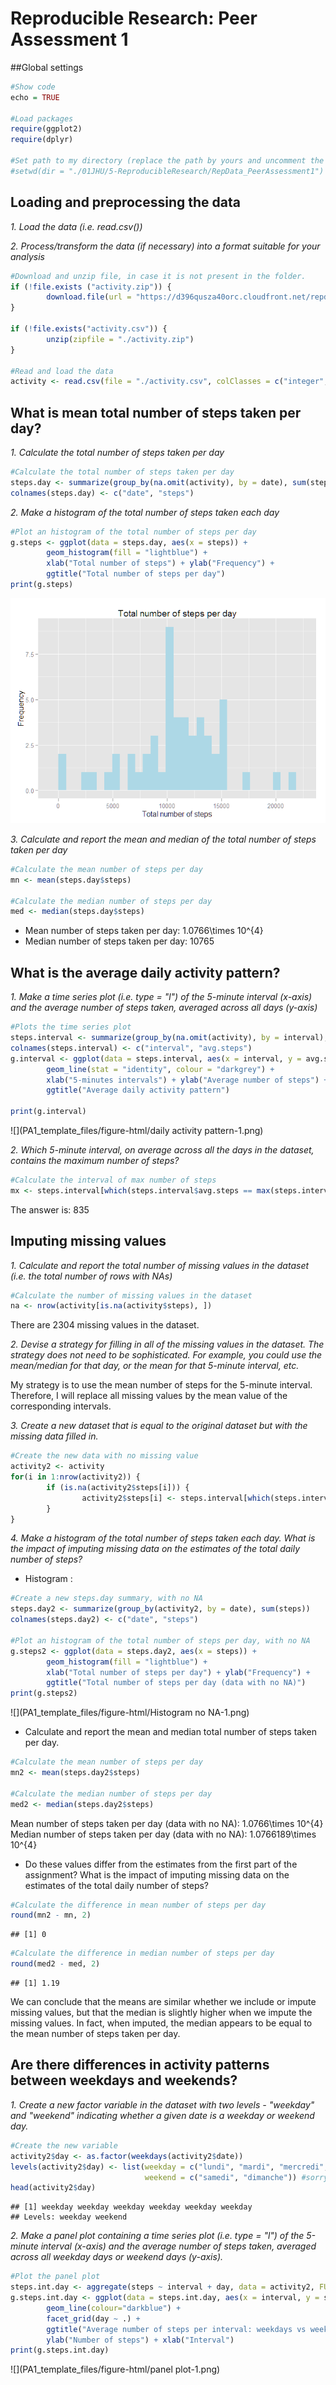 # Reproducible Research: Peer Assessment 1

##Global settings


```r
#Show code
echo = TRUE

#Load packages
require(ggplot2)
require(dplyr)

#Set path to my directory (replace the path by yours and uncomment the line)
#setwd(dir = "./01JHU/5-ReproducibleResearch/RepData_PeerAssessment1") 
```
    
## Loading and preprocessing the data

*1. Load the data (i.e. read.csv())*

*2. Process/transform the data (if necessary) into a format suitable for your analysis*


```r
#Download and unzip file, in case it is not present in the folder.
if (!file.exists ("activity.zip")) {
        download.file(url = "https://d396qusza40orc.cloudfront.net/repdata%2Fdata%2Factivity.zip", destfile = "./activity.zip")
}

if (!file.exists("activity.csv")) {
        unzip(zipfile = "./activity.zip")
}

#Read and load the data
activity <- read.csv(file = "./activity.csv", colClasses = c("integer", "Date", "numeric"))
```
    

## What is mean total number of steps taken per day?

*1. Calculate the total number of steps taken per day*


```r
#Calculate the total number of steps taken per day
steps.day <- summarize(group_by(na.omit(activity), by = date), sum(steps))
colnames(steps.day) <- c("date", "steps")
```

*2. Make a histogram of the total number of steps taken each day*


```r
#Plot an histogram of the total number of steps per day
g.steps <- ggplot(data = steps.day, aes(x = steps)) +
        geom_histogram(fill = "lightblue") +
        xlab("Total number of steps") + ylab("Frequency") +
        ggtitle("Total number of steps per day")
print(g.steps)
```

![](PA1_template_files/figure-html/histogram-1.png) 

*3. Calculate and report the mean and median of the total number of steps taken per day*

```r
#Calculate the mean number of steps per day
mn <- mean(steps.day$steps)

#Calculate the median number of steps per day
med <- median(steps.day$steps)
```

- Mean number of steps taken per day: 1.0766\times 10^{4}
- Median number of steps taken per day: 10765

## What is the average daily activity pattern?

*1. Make a time series plot (i.e. type = "l") of the 5-minute interval (x-axis) and the average number of steps taken, averaged across all days (y-axis)*

```r
#Plots the time series plot
steps.interval <- summarize(group_by(na.omit(activity), by = interval), mean(steps))
colnames(steps.interval) <- c("interval", "avg.steps")
g.interval <- ggplot(data = steps.interval, aes(x = interval, y = avg.steps)) +
        geom_line(stat = "identity", colour = "darkgrey") +
        xlab("5-minutes intervals") + ylab("Average number of steps") +
        ggtitle("Average daily activity pattern")

print(g.interval)
```

![](PA1_template_files/figure-html/daily activity pattern-1.png) 

*2. Which 5-minute interval, on average across all the days in the dataset, contains the maximum number of steps?*

```r
#Calculate the interval of max number of steps
mx <- steps.interval[which(steps.interval$avg.steps == max(steps.interval$avg.steps)), ]$interval
```
The answer is: 835

## Imputing missing values

*1. Calculate and report the total number of missing values in the dataset (i.e. the total number of rows with NAs)*

```r
#Calculate the number of missing values in the dataset
na <- nrow(activity[is.na(activity$steps), ])
```
There are 2304 missing values in the dataset.

*2. Devise a strategy for filling in all of the missing values in the dataset. The strategy does not need to be sophisticated. For example, you could use the mean/median for that day, or the mean for that 5-minute interval, etc.*

My strategy is to use the mean number of steps for the 5-minute interval. Therefore, I will replace all missing values by the mean value of the corresponding intervals.

*3. Create a new dataset that is equal to the original dataset but with the missing data filled in.*


```r
#Create the new data with no missing value
activity2 <- activity
for(i in 1:nrow(activity2)) {
        if (is.na(activity2$steps[i])) {
                activity2$steps[i] <- steps.interval[which(steps.interval$interval == activity2$interval[i]), ]$avg.steps
        }
}
```

*4. Make a histogram of the total number of steps taken each day. What is the impact of imputing missing data on the estimates of the total daily number of steps?*

- Histogram :


```r
#Create a new steps.day summary, with no NA
steps.day2 <- summarize(group_by(activity2, by = date), sum(steps))
colnames(steps.day2) <- c("date", "steps")

#Plot an histogram of the total number of steps per day, with no NA
g.steps2 <- ggplot(data = steps.day2, aes(x = steps)) +
        geom_histogram(fill = "lightblue") +
        xlab("Total number of steps per day") + ylab("Frequency") +
        ggtitle("Total number of steps per day (data with no NA)")
print(g.steps2)
```

![](PA1_template_files/figure-html/Histogram no NA-1.png) 

- Calculate and report the mean and median total number of steps taken per day. 


```r
#Calculate the mean number of steps per day
mn2 <- mean(steps.day2$steps)

#Calculate the median number of steps per day
med2 <- median(steps.day2$steps)
```

Mean number of steps taken per day (data with no NA): 1.0766\times 10^{4}
Median number of steps taken per day (data with no NA): 1.0766189\times 10^{4}

- Do these values differ from the estimates from the first part of the assignment? What is the impact of imputing missing data on the estimates of the total daily number of steps?


```r
#Calculate the difference in mean number of steps per day
round(mn2 - mn, 2)
```

```
## [1] 0
```

```r
#Calculate the difference in median number of steps per day
round(med2 - med, 2)
```

```
## [1] 1.19
```

We can conclude that the means are similar whether we include or impute missing values, but that the median is slightly higher when we impute the missing values. In fact, when imputed, the median appears to be equal to the mean number of steps taken per day.


## Are there differences in activity patterns between weekdays and weekends?

*1. Create a new factor variable in the dataset with two levels - "weekday" and "weekend" indicating whether a given date is a weekday or weekend day.*


```r
#Create the new variable
activity2$day <- as.factor(weekdays(activity2$date))
levels(activity2$day) <- list(weekday = c("lundi", "mardi", "mercredi", "jeudi", "vendredi"),
                              weekend = c("samedi", "dimanche")) #sorry, I'm French!
head(activity2$day)
```

```
## [1] weekday weekday weekday weekday weekday weekday
## Levels: weekday weekend
```

*2. Make a panel plot containing a time series plot (i.e. type = "l") of the 5-minute interval (x-axis) and the average number of steps taken, averaged across all weekday days or weekend days (y-axis).*


```r
#Plot the panel plot
steps.int.day <- aggregate(steps ~ interval + day, data = activity2, FUN = mean)
g.steps.int.day <- ggplot(data = steps.int.day, aes(x = interval, y = steps)) +
        geom_line(colour="darkblue") +
        facet_grid(day ~ .) +
        ggtitle("Average number of steps per interval: weekdays vs weekend days") +
        ylab("Number of steps") + xlab("Interval")
print(g.steps.int.day)
```

![](PA1_template_files/figure-html/panel plot-1.png) 
